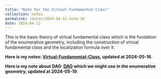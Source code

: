 ```yaml
---
title: "Note for the Virtual Fundamental Class"
collection: notes
permalink: /notes/2024-04-12-note-10
date: 2024-04-12
---
```

This is the basic theory of virtual fundamental class which is the fundation of the enumerative geometry, including the construction of virtual fundamental class and the localization formula over it.

**Here is my notes: [Virtual-Fundamental-Class](https://dvlxlwz.github.io/files/virtual-fundamental-class.pdf), updated at 2024-05-16**.

**Here is my note about DAG: [DAG](https://dvlxlwz.github.io/files/DAG-Glimpse.pdf) which we might use in the enumerative geometry, updated at 2024-05-19**.

